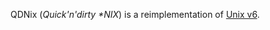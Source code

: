 QDNix (*Quick'n'dirty \*NIX*) is a reimplementation of [Unix v6](https://en.wikipedia.org/wiki/Version_6_Unix).
